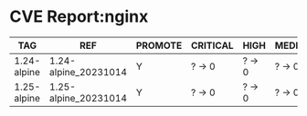 # CVE Report:nginx
|     TAG     |         REF          | PROMOTE | CRITICAL |  HIGH  | MEDIUM |  LOW   | UNKNOWN |
|-------------|----------------------|---------|----------|--------|--------|--------|---------|
| 1.24-alpine | 1.24-alpine_20231014 | Y       | ? -> 0   | ? -> 0 | ? -> 0 | ? -> 0 | ? -> 0  |
| 1.25-alpine | 1.25-alpine_20231014 | Y       | ? -> 0   | ? -> 0 | ? -> 0 | ? -> 0 | ? -> 0  |
